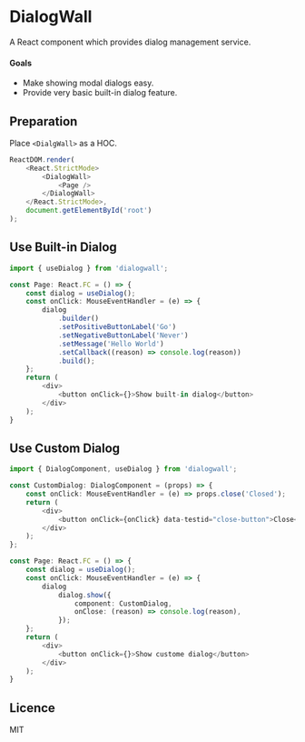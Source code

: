 DialogWall
=============

A React component which provides dialog management service.

#### Goals

- Make showing modal dialogs easy.
- Provide very basic built-in dialog feature.


## Preparation

Place `<DialgWall>` as a HOC.

```typescript jsx
ReactDOM.render(
    <React.StrictMode>
        <DialogWall>
            <Page />
        </DialogWall>
    </React.StrictMode>,
    document.getElementById('root')
);
```

## Use Built-in Dialog

```typescript jsx
import { useDialog } from 'dialogwall';

const Page: React.FC = () => {
    const dialog = useDialog();
    const onClick: MouseEventHandler = (e) => {
        dialog
            .builder()
            .setPositiveButtonLabel('Go')
            .setNegativeButtonLabel('Never')
            .setMessage('Hello World')
            .setCallback((reason) => console.log(reason))
            .build();
    };
    return (
        <div>
            <button onClick={}>Show built-in dialog</button>
        </div>
    );
}
```

## Use Custom Dialog

```typescript jsx
import { DialogComponent, useDialog } from 'dialogwall';

const CustomDialog: DialogComponent = (props) => {
    const onClick: MouseEventHandler = (e) => props.close('Closed');
    return (
        <div>
            <button onClick={onClick} data-testid="close-button">Close</button>
        </div>
    );
};

const Page: React.FC = () => {
    const dialog = useDialog();
    const onClick: MouseEventHandler = (e) => {
        dialog
            dialog.show({
                component: CustomDialog,
                onClose: (reason) => console.log(reason),
            });
    };
    return (
        <div>
            <button onClick={}>Show custome dialog</button>
        </div>
    );
}
```

## Licence

MIT  

